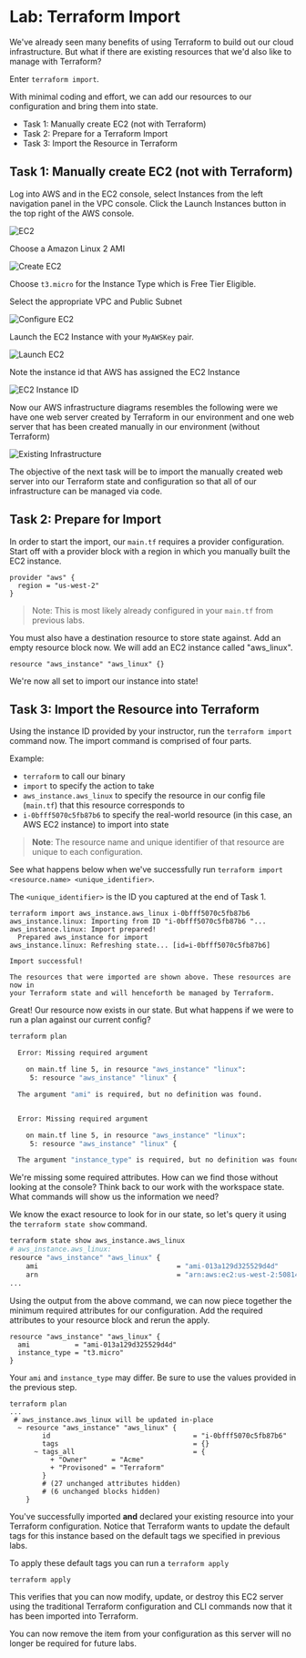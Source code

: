 # Lab: Terraform Import

We've already seen many benefits of using Terraform to build out our cloud infrastructure. But what if there are existing resources that we'd also like to manage with Terraform?

Enter `terraform import`.

With minimal coding and effort, we can add our resources to our configuration and bring them into state.

- Task 1: Manually create EC2 (not with Terraform)
- Task 2: Prepare for a Terraform Import
- Task 3: Import the Resource in Terraform

## Task 1: Manually create EC2 (not with Terraform)

Log into AWS and in the EC2 console, select Instances from the left navigation panel in the VPC console. Click the Launch Instances button in the top right of the AWS console.

![EC2](./img/manually_launch_ec2.png)

Choose a Amazon Linux 2 AMI

![Create EC2](./img/new_amazon_ec2.png)

Choose `t3.micro` for the Instance Type which is Free Tier Eligible.

Select the appropriate VPC and Public Subnet

![Configure EC2](./img/new_amazon_ec2_configure.png)

Launch the EC2 Instance with your `MyAWSKey` pair.

![Launch EC2](./img/new_amazon_ec2_launch.png)

Note the instance id that AWS has assigned the EC2 Instance

![EC2 Instance ID](./img/new_amazon_ec2_id.png)

Now our AWS infrastructure diagrams resembles the following were we have one web server created by Terraform in our environment and one web server that has been created manually in our environment (without Terraform)

![Existing Infrastructure](./img/obj4-import-desired-state.png)

The objective of the next task will be to import the manually created web server into our Terraform state and configuration so that all of our infrastructure can be managed via code.

## Task 2: Prepare for Import

In order to start the import, our `main.tf` requires a provider configuration. Start off with a provider block with a region in which you manually built the EC2 instance.

```hcl
provider "aws" {
  region = "us-west-2"
}
```

> Note: This is most likely already configured in your `main.tf` from previous labs.

You must also have a destination resource to store state against. Add an empty resource block now. We will add an EC2 instance called "aws_linux".

```hcl
resource "aws_instance" "aws_linux" {}
```

We're now all set to import our instance into state!

## Task 3: Import the Resource into Terraform

Using the instance ID provided by your instructor, run the `terraform import` command now. The import command is comprised of four parts.

Example:

- `terraform` to call our binary
- `import` to specify the action to take
- `aws_instance.aws_linux` to specify the resource in our config file (`main.tf`) that this resource corresponds to
- `i-0bfff5070c5fb87b6` to specify the real-world resource (in this case, an AWS EC2 instance) to import into state

> **Note**: The resource name and unique identifier of that resource are unique to each configuration.

See what happens below when we've successfully run `terraform import <resource.name> <unique_identifier>`.

The `<unique_identifier>` is the ID you captured at the end of Task 1.

```text
terraform import aws_instance.aws_linux i-0bfff5070c5fb87b6
aws_instance.linux: Importing from ID "i-0bfff5070c5fb87b6 "...
aws_instance.linux: Import prepared!
  Prepared aws_instance for import
aws_instance.linux: Refreshing state... [id=i-0bfff5070c5fb87b6]

Import successful!

The resources that were imported are shown above. These resources are now in
your Terraform state and will henceforth be managed by Terraform.
```

Great!
Our resource now exists in our state.
But what happens if we were to run a plan against our current config?

```bash
terraform plan

  Error: Missing required argument

    on main.tf line 5, in resource "aws_instance" "linux":
     5: resource "aws_instance" "linux" {

  The argument "ami" is required, but no definition was found.


  Error: Missing required argument

    on main.tf line 5, in resource "aws_instance" "linux":
     5: resource "aws_instance" "linux" {

  The argument "instance_type" is required, but no definition was found.
```

We're missing some required attributes.
How can we find those without looking at the console?
Think back to our work with the workspace state.
What commands will show us the information we need?

We know the exact resource to look for in our state, so let's query it using the `terraform state show` command.

```bash
terraform state show aws_instance.aws_linux
# aws_instance.aws_linux:
resource "aws_instance" "aws_linux" {
    ami                                  = "ami-013a129d325529d4d"
    arn                                  = "arn:aws:ec2:us-west-2:508140242758:instance/i-0bfff5070c5fb87b6"
...
```

Using the output from the above command, we can now piece together the minimum required attributes for our configuration.
Add the required attributes to your resource block and rerun the apply.

```hcl
resource "aws_instance" "aws_linux" {
  ami           = "ami-013a129d325529d4d"
  instance_type = "t3.micro"
}
```

Your `ami` and `instance_type` may differ. Be sure to use the values provided in the previous step.

```text
terraform plan
...
 # aws_instance.aws_linux will be updated in-place
  ~ resource "aws_instance" "aws_linux" {
        id                                   = "i-0bfff5070c5fb87b6"
        tags                                 = {}
      ~ tags_all                             = {
          + "Owner"      = "Acme"
          + "Provisoned" = "Terraform"
        }
        # (27 unchanged attributes hidden)
        # (6 unchanged blocks hidden)
    }
```

You've successfully imported **and** declared your existing resource into your Terraform configuration. Notice that Terraform wants to update the default tags for this instance based on the default tags we specified in previous labs.

To apply these default tags you can run a `terraform apply`

```bash
terraform apply
```

This verifies that you can now modify, update, or destroy this EC2 server using the traditional Terraform configuration and CLI commands now that it has been imported into Terraform.

You can now remove the item from your configuration as this server will no longer be required for future labs.
